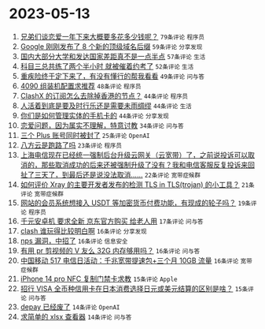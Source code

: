 # 2023-05-13

1. [兄弟们谈恋爱一年下来大概要多花多少钱呢？](https://www.v2ex.com/t/939678) `79条评论` `程序员`
1. [Google 刚刚发布了 8 个新的顶级域名后缀](https://www.v2ex.com/t/939672) `59条评论` `分享发现`
1. [国内大部分大学和发达国家差距真不是一点半点](https://www.v2ex.com/t/939753) `57条评论` `生活`
1. [科目三总共练了两个半小时 就被催着约考了](https://www.v2ex.com/t/939702) `52条评论` `生活`
1. [重疾险终于定下来了，有没有懂行的帮我看看](https://www.v2ex.com/t/939762) `49条评论` `问与答`
1. [4090 组装机配置求推荐](https://www.v2ex.com/t/939695) `48条评论` `程序员`
1. [ClashX 的订阅怎么去除掉香港的节点？](https://www.v2ex.com/t/939685) `44条评论` `程序员`
1. [人活着到底是要及时行乐还是需要未雨绸缪](https://www.v2ex.com/t/939703) `44条评论` `生活`
1. [你们是如何管理实体的手机卡的](https://www.v2ex.com/t/939745) `44条评论` `分享发现`
1. [恋爱问题，因为属实不理解，特意讨教](https://www.v2ex.com/t/939815) `34条评论` `问与答`
1. [三个 Plus 账号同时被封了](https://www.v2ex.com/t/939683) `25条评论` `OpenAI`
1. [八方云是跑路了吗](https://www.v2ex.com/t/939735) `23条评论` `程序员`
1. [上海电信现在已经统一强制后台升级云网关（云宽带）了，之前说投诉可以取消的，那些取消成功的后来还被强制升级了没有？我和电信客服反复投诉来回扯了三天了，到最后还是说没法取消……](https://www.v2ex.com/t/939729) `22条评论` `宽带症候群`
1. [如何评价 Xray 的主要开发者发布的检测 TLS in TLS(trojan) 的小工具？](https://www.v2ex.com/t/939785) `21条评论` `宽带症候群`
1. [网站的会员系统想接入 USDT 等加密货币付费功能，有现成的轮子吗？](https://www.v2ex.com/t/939774) `19条评论` `程序员`
1. [千元安卓机 要求全新 京东官方购买 给老人用](https://www.v2ex.com/t/939733) `17条评论` `问与答`
1. [clash 谁玩得比较明白啊](https://www.v2ex.com/t/939797) `16条评论` `分享发现`
1. [nps 漏洞，中招了](https://www.v2ex.com/t/939787) `16条评论` `信息安全`
1. [有用 pr 剪视频的 V 友么 32G 内存够用吗？](https://www.v2ex.com/t/939697) `16条评论` `问与答`
1. [中国移动 517 电信日活动：千兆宽带提速包+三个月 10GB 流量](https://www.v2ex.com/t/939676) `16条评论` `宽带症候群`
1. [iPhone 14 pro NFC 复制门禁卡求教](https://www.v2ex.com/t/939741) `15条评论` `Apple`
1. [招行 VISA 全币种信用卡在日本消费选择日元或美元结算的区别是啥？](https://www.v2ex.com/t/939731) `15条评论` `问与答`
1. [depay 已经废了](https://www.v2ex.com/t/939772) `14条评论` `OpenAI`
1. [求简单的 xlsx 查看器](https://www.v2ex.com/t/939748) `14条评论` `问与答`
